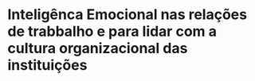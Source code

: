 # Inteligênca Emocional nas relações de trabbalho e para lidar com a cultura organizacional das instituições